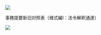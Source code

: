 ![](https://www.nta.go.jp/tmp/3014d9d1-1832-4d36-9601-6119e5c5cb89/images/ae9eaeb30f3b1ff91343d6dbd36624ee557da9cd1ac9993e5d7f6699a48704f3.jpg)

事務提要新旧対照表（様式編Ⅰ：法令解釈通達）

![](https://www.nta.go.jp/tmp/3014d9d1-1832-4d36-9601-6119e5c5cb89/images/4f7af55fa7a590fc575ffcfc6f9da09ae4b0bd0834558c4cc162a8d797e8e529.jpg)